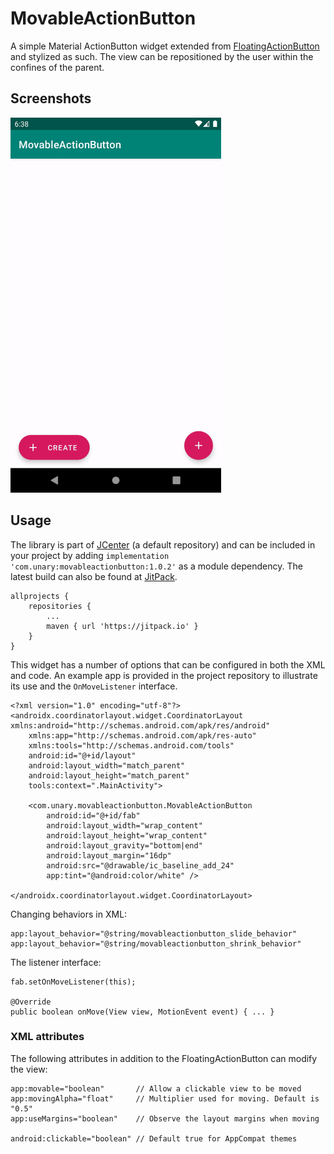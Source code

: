 # MovableActionButton
A simple Material ActionButton widget extended from [FloatingActionButton](https://developer.android.com/reference/com/google/android/material/floatingactionbutton/FloatingActionButton) and stylized as such. The view can be repositioned by the user within the confines of the parent.
## Screenshots
<img src="/art/screenshot-animation.gif" alt="Screenshot" height=600>

## Usage
The library is part of [JCenter](https://bintray.com/rogue/maven/com.unary:movableactionbutton) (a default repository) and can be included in your project by adding `implementation 'com.unary:movableactionbutton:1.0.2'` as a module dependency. The latest build can also be found at [JitPack](https://jitpack.io/#com.unary/movableactionbutton).
```
allprojects {
    repositories {
        ...
        maven { url 'https://jitpack.io' }
    }
}
```
This widget has a number of options that can be configured in both the XML and code. An example app is provided in the project repository to illustrate its use and the `OnMoveListener` interface.
```
<?xml version="1.0" encoding="utf-8"?>
<androidx.coordinatorlayout.widget.CoordinatorLayout xmlns:android="http://schemas.android.com/apk/res/android"
    xmlns:app="http://schemas.android.com/apk/res-auto"
    xmlns:tools="http://schemas.android.com/tools"
    android:id="@+id/layout"
    android:layout_width="match_parent"
    android:layout_height="match_parent"
    tools:context=".MainActivity">

    <com.unary.movableactionbutton.MovableActionButton
        android:id="@+id/fab"
        android:layout_width="wrap_content"
        android:layout_height="wrap_content"
        android:layout_gravity="bottom|end"
        android:layout_margin="16dp"
        android:src="@drawable/ic_baseline_add_24"
        app:tint="@android:color/white" />
        
</androidx.coordinatorlayout.widget.CoordinatorLayout>
```
Changing behaviors in XML:
```
app:layout_behavior="@string/movableactionbutton_slide_behavior"
app:layout_behavior="@string/movableactionbutton_shrink_behavior"
```
The listener interface:
```
fab.setOnMoveListener(this);

@Override
public boolean onMove(View view, MotionEvent event) { ... }
```

### XML attributes
The following attributes in addition to the FloatingActionButton can modify the view:
```
app:movable="boolean"       // Allow a clickable view to be moved
app:movingAlpha="float"     // Multiplier used for moving. Default is "0.5"
app:useMargins="boolean"    // Observe the layout margins when moving

android:clickable="boolean" // Default true for AppCompat themes
```
